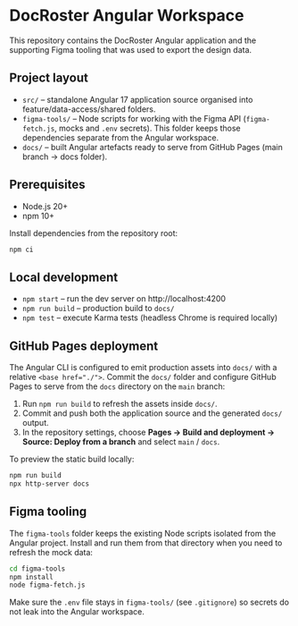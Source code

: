 # DocRoster Angular Workspace

This repository contains the DocRoster Angular application and the supporting Figma tooling that was used to export the design data.

## Project layout

- `src/` – standalone Angular 17 application source organised into feature/data-access/shared folders.
- `figma-tools/` – Node scripts for working with the Figma API (`figma-fetch.js`, mocks and `.env` secrets). This folder keeps those dependencies separate from the Angular workspace.
- `docs/` – built Angular artefacts ready to serve from GitHub Pages (main branch → docs folder).

## Prerequisites

- Node.js 20+
- npm 10+

Install dependencies from the repository root:

```bash
npm ci
```

## Local development

- `npm start` – run the dev server on http://localhost:4200
- `npm run build` – production build to `docs/`
- `npm test` – execute Karma tests (headless Chrome is required locally)

## GitHub Pages deployment

The Angular CLI is configured to emit production assets into `docs/` with a relative `<base href="./">`. Commit the `docs/` folder and configure GitHub Pages to serve from the `docs` directory on the `main` branch:

1. Run `npm run build` to refresh the assets inside `docs/`.
2. Commit and push both the application source and the generated `docs/` output.
3. In the repository settings, choose **Pages → Build and deployment → Source: Deploy from a branch** and select `main` / `docs`.

To preview the static build locally:

```bash
npm run build
npx http-server docs
```

## Figma tooling

The `figma-tools` folder keeps the existing Node scripts isolated from the Angular project. Install and run them from that directory when you need to refresh the mock data:

```bash
cd figma-tools
npm install
node figma-fetch.js
```

Make sure the `.env` file stays in `figma-tools/` (see `.gitignore`) so secrets do not leak into the Angular workspace.
